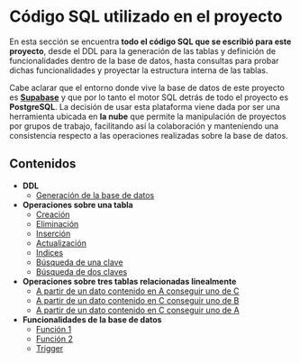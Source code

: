 # Código SQL utilizado en el proyecto

En esta sección se encuentra **todo el código SQL que se escribió para este proyecto**, desde el DDL para la generación de las tablas y definición de funcionalidades dentro de la base de datos, hasta consultas para probar dichas funcionalidades y proyectar la estructura interna de las tablas.

Cabe aclarar que el entorno donde vive la base de datos de este proyecto es [**Supabase**](https://supabase.com/) y que por lo tanto el 
motor SQL detrás de todo el proyecto es **PostgreSQL**. La decisión de usar esta plataforma viene dada por ser una herramienta ubicada en 
**la nube** que permite la manipulación de proyectos por grupos de trabajo, facilitando así la colaboración y manteniendo una consistencia 
respecto a las operaciones realizadas sobre la base de datos.

## Contenidos

* **DDL**
   - [Generación de la base de datos](creacion_BD.sql)
* **Operaciones sobre una tabla**
    - [Creación](creacion_tabla.sql)
    - [Eliminación](eliminacion_tabla.sql)
    - [Inserción](insercion_tabla.sql)
    - [Actualización](actualizacion_tabla.sql)
    - [Indices](indice_tabla.sql)
    - [Búsqueda de una clave](busqueda1clave_tabla.sql)
    - [Búsqueda de dos claves](busqueda2claves_tabla.sql)
* **Operaciones sobre tres tablas relacionadas linealmente**
    - [A partir de un dato contenido en A conseguir uno de C](dato_A_C.sql)
    - [A partir de un dato contenido en C conseguir uno de B](dato_C_B.sql)
    - [A partir de un dato contenido en C conseguir uno de A](dato_C_A.sql)
* **Funcionalidades de la base de datos**
    - [Función 1](funcion1.sql)
    - [Función 2](funcion2.sql)
    - [Trigger](trigger.sql)